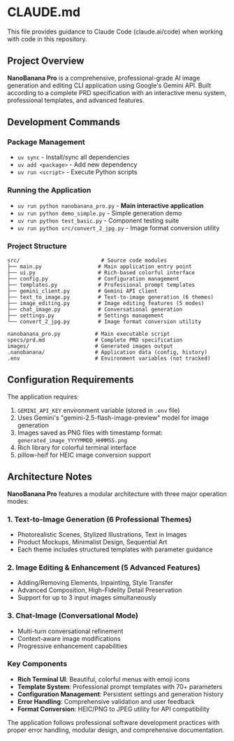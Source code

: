 # CLAUDE.md

This file provides guidance to Claude Code (claude.ai/code) when working with code in this repository.

## Project Overview

**NanoBanana Pro** is a comprehensive, professional-grade AI image generation and editing CLI application using Google's Gemini API. Built according to a complete PRD specification with an interactive menu system, professional templates, and advanced features.

## Development Commands

### Package Management
- `uv sync` - Install/sync all dependencies
- `uv add <package>` - Add new dependency
- `uv run <script>` - Execute Python scripts

### Running the Application
- `uv run python nanobanana_pro.py` - **Main interactive application**
- `uv run python demo_simple.py` - Simple generation demo
- `uv run python test_basic.py` - Component testing suite
- `uv run python src/convert_2_jpg.py` - Image format conversion utility

### Project Structure
```
src/                          # Source code modules
├── main.py                  # Main application entry point
├── ui.py                    # Rich-based colorful interface  
├── config.py                # Configuration management
├── templates.py             # Professional prompt templates
├── gemini_client.py         # Gemini API client
├── text_to_image.py         # Text-to-image generation (6 themes)
├── image_editing.py         # Image editing features (5 modes)
├── chat_image.py            # Conversational generation
├── settings.py              # Settings management
└── convert_2_jpg.py         # Image format conversion utility

nanobanana_pro.py           # Main executable script
specs/prd.md                # Complete PRD specification  
images/                     # Generated images output
.nanobanana/                # Application data (config, history)
.env                        # Environment variables (not tracked)
```

## Configuration Requirements

The application requires:
1. `GEMINI_API_KEY` environment variable (stored in `.env` file)
2. Uses Gemini's "gemini-2.5-flash-image-preview" model for image generation
3. Images saved as PNG files with timestamp format: `generated_image_YYYYMMDD_HHMMSS.png`
4. Rich library for colorful terminal interface
5. pillow-heif for HEIC image conversion support

## Architecture Notes

**NanoBanana Pro** features a modular architecture with three major operation modes:

### 1. Text-to-Image Generation (6 Professional Themes)
- Photorealistic Scenes, Stylized Illustrations, Text in Images
- Product Mockups, Minimalist Design, Sequential Art
- Each theme includes structured templates with parameter guidance

### 2. Image Editing & Enhancement (5 Advanced Features)  
- Adding/Removing Elements, Inpainting, Style Transfer
- Advanced Composition, High-Fidelity Detail Preservation
- Support for up to 3 input images simultaneously

### 3. Chat-Image (Conversational Mode)
- Multi-turn conversational refinement
- Context-aware image modifications
- Progressive enhancement capabilities

### Key Components
- **Rich Terminal UI**: Beautiful, colorful menus with emoji icons
- **Template System**: Professional prompt templates with 70+ parameters
- **Configuration Management**: Persistent settings and generation history
- **Error Handling**: Comprehensive validation and user feedback
- **Format Conversion**: HEIC/PNG to JPEG utility for API compatibility

The application follows professional software development practices with proper error handling, modular design, and comprehensive documentation.